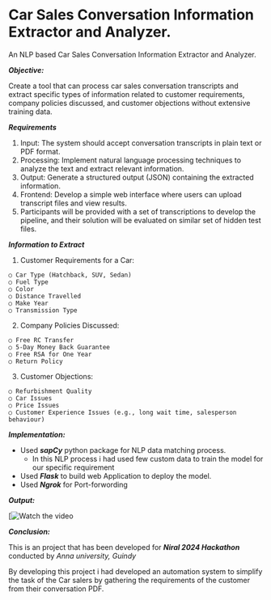 # **Car Sales Conversation Information Extractor and Analyzer.**
An NLP based Car Sales Conversation Information Extractor and Analyzer.

***Objective:***

  Create a tool that can process car sales conversation transcripts and extract specific types of
  information related to customer requirements, company policies discussed, and customer
  objections without extensive training data.

***Requirements***

  1. Input: The system should accept conversation transcripts in plain text or PDF format.
  2. Processing: Implement natural language processing techniques to analyze the text and extract relevant information.
  3. Output: Generate a structured output (JSON) containing the extracted information.
  4. Frontend: Develop a simple web interface where users can upload transcript files and view results.
  5. Participants will be provided with a set of transcriptions to develop the pipeline, and their solution will be evaluated on similar set of hidden test files.

***Information to Extract***
  
  1. Customer Requirements for a Car:
     
    ○ Car Type (Hatchback, SUV, Sedan)
    ○ Fuel Type
    ○ Color
    ○ Distance Travelled
    ○ Make Year
    ○ Transmission Type
  
  2. Company Policies Discussed:
   
    ○ Free RC Transfer
    ○ 5-Day Money Back Guarantee
    ○ Free RSA for One Year
    ○ Return Policy
  
  3. Customer Objections:
   
    ○ Refurbishment Quality
    ○ Car Issues
    ○ Price Issues
    ○ Customer Experience Issues (e.g., long wait time, salesperson behaviour)

***Implementation:***

  * Used ***sapCy*** python package for NLP data matching process.
    *   In this NLP process i had used few custom data to train the model for our specific requirement 
  * Used ***Flask*** to build web Application to deploy the model.
  * Used ***Ngrok*** for Port-forwording

***Output:***

[![Watch the video](https://youtu.be/atTGzbZ0wk4)
  
***Conclusion:***

This is an project that has been developed for ***Niral 2024 Hackathon*** conducted by *Anna university, Guindy* 

By developing this project i had developed an automation system to simplify the task  of the Car salers by gathering the requirements of the customer from their conversation PDF.


